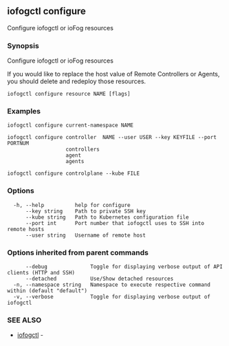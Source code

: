 ## iofogctl configure

Configure iofogctl or ioFog resources

### Synopsis

Configure iofogctl or ioFog resources

If you would like to replace the host value of Remote Controllers or Agents, you should delete and redeploy those resources.

```
iofogctl configure resource NAME [flags]
```

### Examples

```
iofogctl configure current-namespace NAME

iofogctl configure controller  NAME --user USER --key KEYFILE --port PORTNUM
                   controllers
                   agent
                   agents

iofogctl configure controlplane --kube FILE
```

### Options

```
  -h, --help          help for configure
      --key string    Path to private SSH key
      --kube string   Path to Kubernetes configuration file
      --port int      Port number that iofogctl uses to SSH into remote hosts
      --user string   Username of remote host
```

### Options inherited from parent commands

```
      --debug              Toggle for displaying verbose output of API clients (HTTP and SSH)
      --detached           Use/Show detached resources
  -n, --namespace string   Namespace to execute respective command within (default "default")
  -v, --verbose            Toggle for displaying verbose output of iofogctl
```

### SEE ALSO

* [iofogctl](iofogctl.md)	 - 


